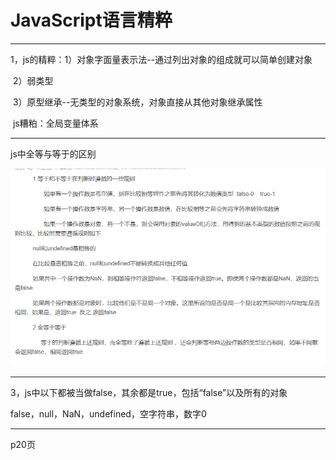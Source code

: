 # JavaScript语言精粹

---

1，js的精粹：1）对象字面量表示法--通过列出对象的组成就可以简单创建对象

​		2）弱类型

​		3）原型继承--无类型的对象系统，对象直接从其他对象继承属性

​	js糟粕：全局变量体系



---

js中全等与等于的区别

![1545142369147](image/1545142369147.png)



---

3，js中以下都被当做false，其余都是true，包括“false”以及所有的对象

false，null，NaN，undefined，空字符串，数字0



---

p20页



